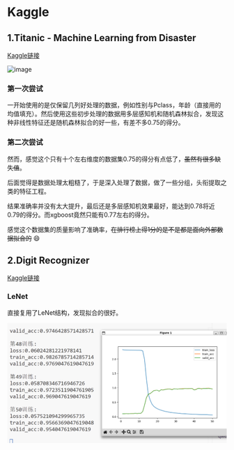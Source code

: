 # Kaggle  

## 1.Titanic - Machine Learning from Disaster  

[Kaggle链接](https://www.kaggle.com/competitions/titanic)  

<img width="1940" height="1119" alt="image" src="https://github.com/user-attachments/assets/aaabab1d-c7ec-4d6a-a912-3c2b566a2602" />  

### 第一次尝试  

一开始使用的是仅保留几列好处理的数据，例如性别与Pclass，年龄（直接用的均值填充）。然后使用这些初步处理的数据用多层感知机和随机森林拟合，发现这种非线性特征还是随机森林拟合的好一些，有差不多0.75的得分。  

### 第二次尝试
然而，感觉这个只有十个左右维度的数据集0.75的得分有点低了，~~虽然有很多缺失值~~。  

后面觉得是数据处理太粗糙了，于是深入处理了数据，做了一些分组，头衔提取之类的特征工程。  

结果准确率并没有太大提升，最后还是多层感知机效果最好，能达到0.78将近0.79的得分。而xgboost竟然只能有0.77左右的得分。  

感觉这个数据集的质量影响了准确率，~~在排行榜上得1分的是不是都是面向外部数据拟合的~~ 😄


## 2.Digit Recognizer  

[Kaggle链接](https://www.kaggle.com/competitions/digit-recognizer)  

### LeNet  

直接复用了LeNet结构，发现拟合的很好。  

![](assets/LeNet.png)
